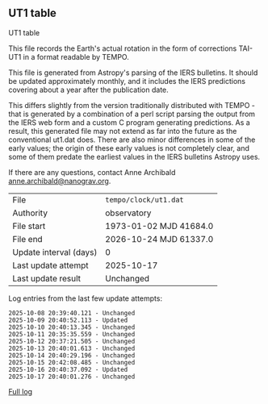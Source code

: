 
## UT1 table

UT1 table

This file records the Earth's actual rotation in the form of
corrections TAI-UT1 in a format readable by TEMPO.

This file is generated from Astropy's parsing of the IERS
bulletins. It should be updated approximately monthly, and it
includes the IERS predictions covering about a year after the
publication date.

This differs slightly from the version traditionally distributed
with TEMPO - that is generated by a combination of a perl script
parsing the output from the IERS web form and a custom C program
generating predictions. As a result, this generated file may not
extend as far into the future as the conventional ut1.dat does.
There are also minor differences in some of the early values; the
origin of these early values is not completely clear, and some of
them predate the earliest values in the IERS bulletins Astropy uses.

If there are any questions, contact Anne Archibald
<anne.archibald@nanograv.org>.

|     |     |
|:--- |:--- |
| File | `tempo/clock/ut1.dat` |
| Authority | observatory |
| File start | 1973-01-02 MJD 41684.0 |
| File end | 2026-10-24 MJD 61337.0 |
| Update interval (days) | 0 |
| Last update attempt | 2025-10-17 |
| Last update result | Unchanged |

Log entries from the last few update attempts:
```
2025-10-08 20:39:40.121 - Unchanged
2025-10-09 20:40:52.113 - Updated
2025-10-10 20:40:13.345 - Unchanged
2025-10-11 20:35:35.559 - Unchanged
2025-10-12 20:37:21.505 - Unchanged
2025-10-13 20:40:01.613 - Unchanged
2025-10-14 20:40:29.196 - Unchanged
2025-10-15 20:42:08.485 - Unchanged
2025-10-16 20:40:37.092 - Updated
2025-10-17 20:40:01.276 - Unchanged
```
[Full log](https://raw.githubusercontent.com/ipta/pulsar-clock-corrections/main/log/tempo/clock/ut1.dat.log)
